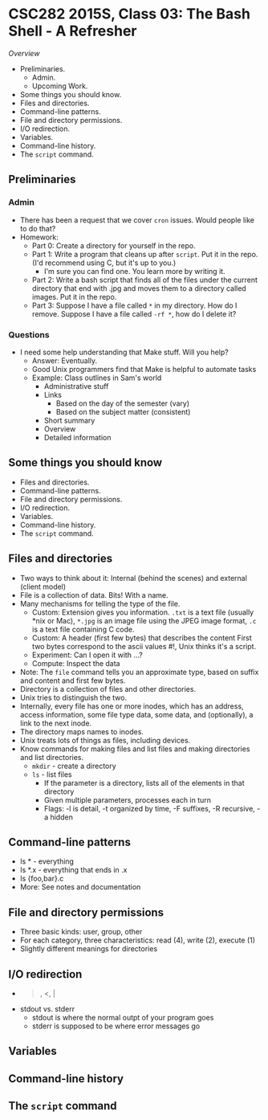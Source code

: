 CSC282 2015S, Class 03: The Bash Shell - A Refresher
====================================================

_Overview_

* Preliminaries.
    * Admin.
    * Upcoming Work.
* Some things you should know.
* Files and directories.
* Command-line patterns.
* File and directory permissions.
* I/O redirection.
* Variables.
* Command-line history.
* The `script` command.

Preliminaries
-------------

### Admin

* There has been a request that we cover `cron` issues.  Would people like
  to do that?
* Homework:
    * Part 0: Create a directory for yourself in the repo.
    * Part 1: Write a program that cleans up after `script`.  Put it
      in the repo.  (I'd recommend using C, but it's up to you.)
        * I'm sure you can find one.  You learn more by writing it.
    * Part 2: Write a bash script that finds all of the files under
      the current directory that end with .jpg and moves them to a
      directory called images.  Put it in the repo.
    * Part 3: Suppose I have a file called `*` in my directory.
      How do I remove.  Suppose I have a file called `-rf *`, how
      do I delete it?

### Questions

* I need some help understanding that Make stuff.  Will you help?
    * Answer: Eventually.
    * Good Unix programmers find that Make is helpful to automate
      tasks
    * Example: Class outlines in Sam's world
        * Administrative stuff
        * Links
           * Based on the day of the semester (vary)
           * Based on the subject matter (consistent)
        * Short summary
        * Overview
        * Detailed information
    
Some things you should know
---------------------------

* Files and directories.
* Command-line patterns.
* File and directory permissions.
* I/O redirection.
* Variables.
* Command-line history.
* The `script` command.

Files and directories
---------------------

* Two ways to think about it: Internal (behind the scenes) and 
  external (client model)
* File is a collection of data.  Bits!  With a name.
* Many mechanisms for telling the type of the file.
    * Custom: Extension gives you information.  `.txt` is a text
      file (usually *nix or Mac), `*.jpg` is an image file using the
      JPEG image format, `.c` is a text file containing C code.
    * Custom: A header (first few bytes) that describes the content
      First two bytes correspond to the ascii values #!, Unix thinks
      it's a script.
    * Experiment: Can I open it with ...?
    * Compute: Inspect the data
* Note: The `file` command tells you an approximate type, based on
  suffix and content and first few bytes.
* Directory is a collection of files and other directories.
* Unix tries to distinguish the two.
* Internally, every file has one or more inodes, which has an
  address, access information, some file type data, some data, and 
  (optionally), a link to the next inode.
* The directory maps names to inodes.
* Unix treats lots of things as files, including devices.
* Know commands for making files and list files and making directories
  and list directories.
    * `mkdir` - create a directory
    * `ls` - list files 
        * If the parameter is a directory, lists all of the elements
          in that directory
        * Given multiple parameters, processes each in turn
        * Flags: -l is detail, -t organized by time, -F suffixes,
          -R recursive, -a hidden

Command-line patterns
---------------------

* ls * - everything
* ls *.x - everything that ends in .x
* ls {foo,bar}.c
* More: See notes and documentation

File and directory permissions
------------------------------

* Three basic kinds: user, group, other
* For each category, three characteristics: read (4), write (2), 
  execute (1)
* Slightly different meanings for directories

I/O redirection
---------------

* >, <, |
* stdout vs. stderr
    * stdout is where the normal outpt of your program goes
    * stderr is supposed to be where error messages go

Variables
---------

Command-line history
--------------------

The `script` command
--------------------

